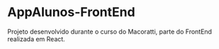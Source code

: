 # AppAlunos-FrontEnd
Projeto desenvolvido durante o curso do Macoratti, parte do FrontEnd realizada em React.
